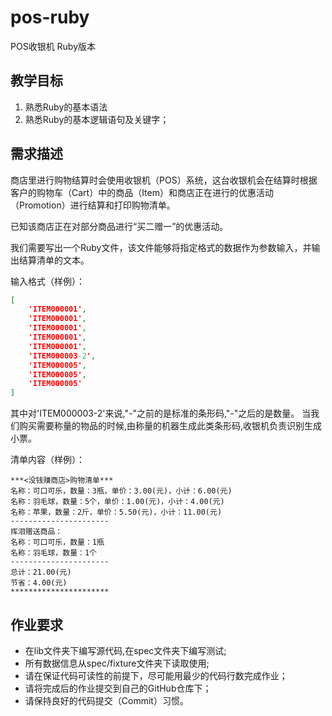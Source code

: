 # pos-ruby

POS收银机 Ruby版本

## 教学目标

1. 熟悉Ruby的基本语法
2. 熟悉Ruby的基本逻辑语句及关键字；

## 需求描述

商店里进行购物结算时会使用收银机（POS）系统，这台收银机会在结算时根据客户的购物车（Cart）中的商品（Item）和商店正在进行的优惠活动（Promotion）进行结算和打印购物清单。

已知该商店正在对部分商品进行“买二赠一”的优惠活动。

我们需要写出一个Ruby文件，该文件能够将指定格式的数据作为参数输入，并输出结算清单的文本。

输入格式（样例）：

```json
[
    'ITEM000001',
    'ITEM000001',
    'ITEM000001',
    'ITEM000001',
    'ITEM000001',
    'ITEM000003-2',
    'ITEM000005',
    'ITEM000005',
    'ITEM000005'
]
```
其中对'ITEM000003-2'来说,"-"之前的是标准的条形码,"-"之后的是数量。
当我们购买需要称量的物品的时候,由称量的机器生成此类条形码,收银机负责识别生成小票。


清单内容（样例）：

```
***<没钱赚商店>购物清单***
名称：可口可乐，数量：3瓶，单价：3.00(元)，小计：6.00(元)
名称：羽毛球，数量：5个，单价：1.00(元)，小计：4.00(元)
名称：苹果，数量：2斤，单价：5.50(元)，小计：11.00(元)
----------------------
挥泪赠送商品：
名称：可口可乐，数量：1瓶
名称：羽毛球，数量：1个
----------------------
总计：21.00(元)
节省：4.00(元)
**********************
```

## 作业要求

- 在lib文件夹下编写源代码,在spec文件夹下编写测试;
- 所有数据信息从spec/fixture文件夹下读取使用;
- 请在保证代码可读性的前提下，尽可能用最少的代码行数完成作业；
- 请将完成后的作业提交到自己的GitHub仓库下；
- 请保持良好的代码提交（Commit）习惯。
